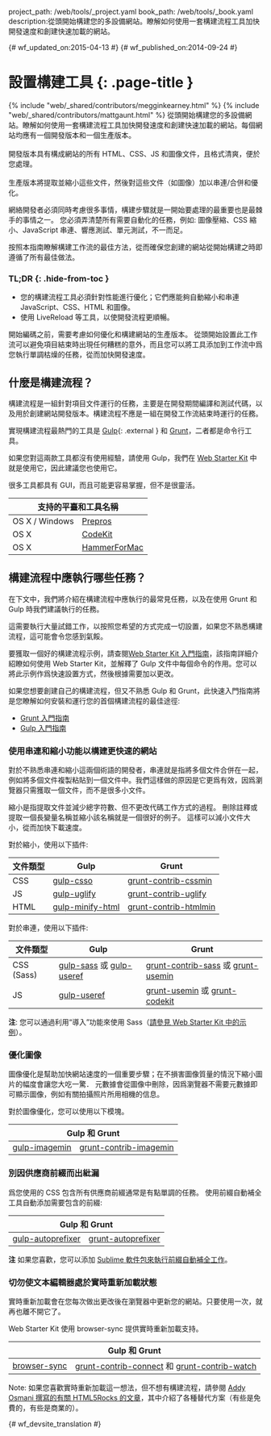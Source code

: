 project_path: /web/tools/_project.yaml
book_path: /web/tools/_book.yaml
description:從頭開始構建您的多設備網站。瞭解如何使用一套構建流程工具加快開發速度和創建快速加載的網站。

{# wf_updated_on:2015-04-13 #}
{# wf_published_on:2014-09-24 #}

# 設置構建工具 {: .page-title }

{% include "web/_shared/contributors/megginkearney.html" %}
{% include "web/_shared/contributors/mattgaunt.html" %}
從頭開始構建您的多設備網站。瞭解如何使用一套構建流程工具加快開發速度和創建快速加載的網站。每個網站均應有一個開發版本和一個生產版本。<br /><br />開發版本具有構成網站的所有 HTML、CSS、JS 和圖像文件，且格式清爽，便於您處理。<br /><br />生產版本將提取並縮小這些文件，然後對這些文件（如圖像）加以串連/合併和優化。

網絡開發者必須同時考慮很多事情，構建步驟就是一開始要處理的最重要也是最棘手的事情之一。
您必須弄清楚所有需要自動化的任務，例如:
圖像壓縮、CSS 縮小、JavaScript 串連、響應測試、單元測試，不一而足。



按照本指南瞭解構建工作流的最佳方法，從而確保您創建的網站從開始構建之時即遵循了所有最佳做法。




### TL;DR {: .hide-from-toc }
- 您的構建流程工具必須針對性能進行優化；它們應能夠自動縮小和串連 JavaScript、CSS、HTML 和圖像。
- 使用 LiveReload 等工具，以使開發流程更順暢。


開始編碼之前，需要考慮如何優化和構建網站的生產版本。
從頭開始設置此工作流可以避免項目結束時出現任何糟糕的意外，而且您可以將工具添加到工作流中爲您執行單調枯燥的任務，從而加快開發速度。




## 什麼是構建流程？

構建流程是一組針對項目文件運行的任務，主要是在開發期間編譯和測試代碼，以及用於創建網站開發版本。構建流程不應是一組在開發工作流結束時運行的任務。


實現構建流程最熱門的工具是 [Gulp](http://gulpjs.com/){: .external } 和 [Grunt](http://gruntjs.com/)，二者都是命令行工具。

如果您對這兩款工具都沒有使用經驗，請使用 Gulp，我們在 [Web Starter Kit](/web/tools/starter-kit/) 中就是使用它，因此建議您也使用它。



很多工具都具有 GUI，而且可能更容易掌握，但不是很靈活。


<table class="responsive">
  <thead>
    <tr>
      <th colspan="2">支持的平臺和工具名稱</th>
    </tr>
  </thead>
  <tbody>
    <tr>
      <td data-th="Supported Platforms">OS X / Windows</td>
      <td data-th="Gulp"><a href="http://alphapixels.com/prepros/">Prepros</a></td>
    </tr>
    <tr>
      <td data-th="Supported Platforms">OS X</td>
      <td data-th="Gulp"><a href="https://incident57.com/codekit/">CodeKit</a></td>
    </tr>
    <tr>
      <td data-th="Supported Platforms">OS X</td>
      <td data-th="Gulp"><a href="http://hammerformac.com/">HammerForMac</a></td>
    </tr>
  </tbody>
</table>


## 構建流程中應執行哪些任務？

在下文中，我們將介紹在構建流程中應執行的最常見任務，以及在使用 Grunt 和 Gulp 時我們建議執行的任務。


這需要執行大量試錯工作，以按照您希望的方式完成一切設置，如果您不熟悉構建流程，這可能會令您感到氣餒。


要獲取一個好的構建流程示例，請查閱[Web Starter Kit 入門指南](/web/fundamentals/getting-started/web-starter-kit/)，該指南詳細介紹瞭如何使用 Web Starter Kit，並解釋了 Gulp 文件中每個命令的作用。您可以將此示例作爲快速設置方式，然後根據需要加以更改。


如果您想要創建自己的構建流程，但又不熟悉 Gulp 和 Grunt，此快速入門指南將是您瞭解如何安裝和運行您的首個構建流程的最佳途徑:



* [Grunt 入門指南](http://gruntjs.com/getting-started)
* [Gulp 入門指南](https://github.com/gulpjs/gulp/blob/master/docs/getting-started.md#getting-started)


### 使用串連和縮小功能以構建更快速的網站

對於不熟悉串連和縮小這兩個術語的開發者，串連就是指將多個文件合併在一起，例如將多個文件複製粘貼到一個文件中。我們這樣做的原因是它更爲有效，因爲瀏覽器只需獲取一個文件，而不是很多小文件。


縮小是指提取文件並減少總字符數、但不更改代碼工作方式的過程。
刪除註釋或提取一個長變量名稱並縮小該名稱就是一個很好的例子。
這樣可以減小文件大小，從而加快下載速度。


對於縮小，使用以下插件:

<table>
  <thead>
    <tr>
      <th data-th="Type of File">文件類型</th>
      <th data-th="Gulp">Gulp</th>
      <th data-th="Grunt">Grunt</th>
    </tr>
  </thead>
  <tbody>
    <tr>
      <td data-th="Type of File">CSS</td>
      <td data-th="Gulp"><a href="https://github.com/ben-eb/gulp-csso">gulp-csso</a></td>
      <td data-th="Grunt"><a href="https://github.com/gruntjs/grunt-contrib-cssmin">grunt-contrib-cssmin</a></td>
    </tr>
    <tr>
      <td data-th="Type of File">JS</td>
      <td data-th="Gulp"><a href="https://github.com/terinjokes/gulp-uglify/">gulp-uglify</a></td>
      <td data-th="Grunt"><a href="https://github.com/gruntjs/grunt-contrib-uglify">grunt-contrib-uglify</a></td>
    </tr>
    <tr>
      <td data-th="Type of File">HTML</td>
      <td data-th="Gulp"><a href="https://www.npmjs.com/package/gulp-minify-html">gulp-minify-html</a></td>
      <td data-th="Grunt"><a href="https://github.com/gruntjs/grunt-contrib-htmlmin">grunt-contrib-htmlmin</a></td>
    </tr>
  </tbody>
</table>

對於串連，使用以下插件:

<table>
  <thead>
    <tr>
      <th data-th="Type of File">文件類型</th>
      <th data-th="Gulp">Gulp</th>
      <th data-th="Grunt">Grunt</th>
    </tr>
  </thead>
  <tbody>
    <tr>
      <td data-th="Type of File">CSS (Sass)</td>
      <td data-th="Gulp"><a href="https://github.com/dlmanning/gulp-sass">gulp-sass</a> 或 <a href="https://github.com/jonkemp/gulp-useref">gulp-useref</a></td>
      <td data-th="Grunt"><a href="https://github.com/gruntjs/grunt-contrib-sass">grunt-contrib-sass</a> 或 <a href="https://github.com/yeoman/grunt-usemin">grunt-usemin</a></td>
    </tr>
    <tr>
      <td data-th="Type of File">JS</td>
      <td data-th="Gulp"><a href="https://github.com/jonkemp/gulp-useref">gulp-useref</a></td>
      <td data-th="Grunt"><a href="https://github.com/yeoman/grunt-usemin">grunt-usemin</a> 或 <a href="https://github.com/fatso83/grunt-codekit">grunt-codekit</a></td>
    </tr>
  </tbody>
</table>

**注**: 您可以通過利用“導入”功能來使用 Sass（[請參見 Web Starter Kit 中的示例](https://github.com/google/web-starter-kit/blob/master/app/styles/main.scss)）。


### 優化圖像

圖像優化是幫助加快網站速度的一個重要步驟；在不損害圖像質量的情況下縮小圖片的幅度會讓您大吃一驚．
元數據會從圖像中刪除，因爲瀏覽器不需要元數據即可顯示圖像，例如有關拍攝照片所用相機的信息。



對於圖像優化，您可以使用以下模塊。

<table class="responsive">
  <thead>
    <tr>
      <th colspan="2">Gulp 和 Grunt</th>
    </tr>
  </thead>
  <tbody>
    <tr>
      <td data-th="Gulp"><a href="https://github.com/sindresorhus/gulp-imagemin">gulp-imagemin</a></td>
      <td data-th="Grunt"><a href="https://github.com/gruntjs/grunt-contrib-imagemin">grunt-contrib-imagemin</a></td>
    </tr>
  </tbody>
</table>

### 別因供應商前綴而出紕漏

爲您使用的 CSS 包含所有供應商前綴通常是有點單調的任務。
使用前綴自動補全工具自動添加需要包含的前綴:


<table class="responsive">
  <thead>
    <tr>
      <th colspan="2">Gulp 和 Grunt</th>
    </tr>
  </thead>
  <tbody>
    <tr>
      <td data-th="Gulp"><a href="https://github.com/sindresorhus/gulp-autoprefixer">gulp-autoprefixer</a></td>
      <td data-th="Grunt"><a href="https://github.com/nDmitry/grunt-autoprefixer">grunt-autoprefixer</a></td>
    </tr>
  </tbody>
</table>

**注**
如果您喜歡，您可以添加 [Sublime 軟件包來執行前綴自動補全工作](/web/tools/setup/setup-editor#autoprefixer)。


### 切勿使文本編輯器處於實時重新加載狀態

實時重新加載會在您每次做出更改後在瀏覽器中更新您的網站。只要使用一次，就再也離不開它了。


Web Starter Kit 使用 browser-sync 提供實時重新加載支持。

<table class="responsive">
  <thead>
    <tr>
      <th colspan="2">Gulp 和 Grunt</th>
    </tr>
  </thead>
  <tbody>
    <tr>
      <td data-th="Gulp"><a href="http://www.browsersync.io/docs/gulp/">browser-sync</a></td>
      <td data-th="Grunt"><a href="https://github.com/gruntjs/grunt-contrib-connect">grunt-contrib-connect</a> 和 <a href="https://github.com/gruntjs/grunt-contrib-watch">grunt-contrib-watch</a></td>
    </tr>
  </tbody>
</table>

Note: 如果您喜歡實時重新加載這一想法，但不想有構建流程，請參閱 [Addy Osmani 撰寫的有關 HTML5Rocks 的文章](http://www.html5rocks.com/en/tutorials/tooling/synchronized-cross-device-testing/)，其中介紹了各種替代方案（有些是免費的，有些是商業的）。


{# wf_devsite_translation #}
